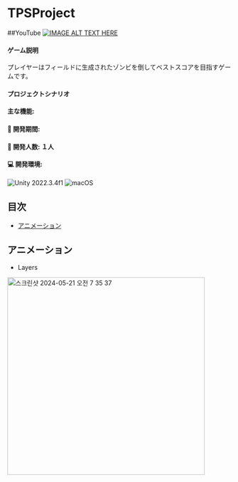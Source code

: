 # TPSProject
##YouTube
[![IMAGE ALT TEXT HERE](https://img.youtube.com/vi/QAILZ3XrHwk/0.jpg)](https://www.youtube.com/watch?v=QAILZ3XrHwk)
#### ゲーム説明
プレイヤーはフィールドに生成されたゾンビを倒してベストスコアを目指すゲームです。

#### プロジェクトシナリオ

#### 主な機能:

#### 📅 開発期間: 

#### 👤 開発人数: １人

#### 💻 開発環境:
![Unity](https://img.shields.io/badge/unity-%23000000.svg?style=for-the-badge&logo=unity&logoColor=white) 2022.3.4f1
![macOS](https://img.shields.io/badge/mac%20os-000000?style=for-the-badge&logo=macos&logoColor=F0F0F0)

## 目次
- [アニメーション](#アニメーション)

## アニメーション
* Layers
<img width="444" alt="스크린샷 2024-05-21 오전 7 35 37" src="https://github.com/CHEDDARcb/TPSProject/assets/114633645/17dfcda2-181b-42d6-b62d-075254a89703">

